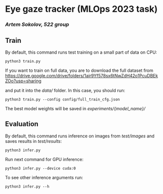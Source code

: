 # **Eye gaze tracker (MLOps 2023 task)**
### *Artem Sokolov, 522 group*
## Train

By default, this command runs test training on a small part of data on CPU:
```
python3 train.py
```
If you want to train on full data, you are to download the full dataset from
https://drive.google.com/drive/folders/1air9Yf578sx6tNwZdH42o1PcuDBEkZOo?usp=sharing

and put it into the *data/* folder. In this case, you should run:
```
python3 train.py --config config/full_train_cfg.json
```
The best model weights will be saved in *experiments/{model_name}/*

## Evaluation

By default, this command runs inference on images from *test/images* and saves results in *test/results*:
```
python3 infer.py
```
Run next command for GPU inference:
```
python3 infer.py --device cuda:0
```
To see other inference arguments run:
```
python3 infer.py --h
```
